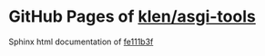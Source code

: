 GitHub Pages of [klen/asgi-tools](https://github.com/klen/asgi-tools.git)
===
Sphinx html documentation of [fe111b3f](https://github.com/klen/asgi-tools/tree/fe111b3f78765b28bbe02757d02a338235d5c751)
